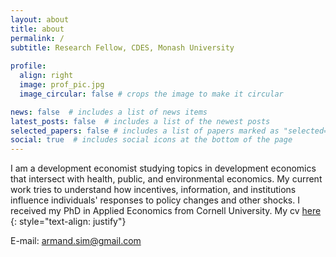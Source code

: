 ```yaml
---
layout: about
title: about
permalink: /
subtitle: Research Fellow, CDES, Monash University 
 
profile:
  align: right
  image: prof_pic.jpg
  image_circular: false # crops the image to make it circular

news: false  # includes a list of news items
latest_posts: false  # includes a list of the newest posts
selected_papers: false # includes a list of papers marked as "selected={true}"
social: true  # includes social icons at the bottom of the page
---
```

I am a development economist studying topics in development economics that intersect with health, public, and environmental economics. My current work tries to understand how incentives, information, and institutions influence individuals' responses to policy changes and other shocks. I received my PhD in Applied Economics from Cornell University.
My cv [here](/docs/CV.pdf?raw=1) 
 {: style="text-align: justify"}

E-mail: armand.sim@gmail.com
